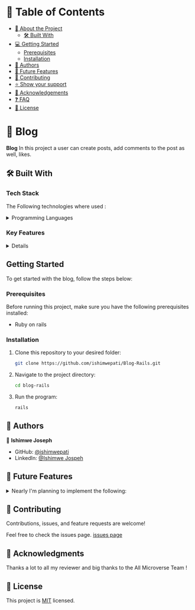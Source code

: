 
# 📗 Table of Contents

- [📖 About the Project](#about-project)
  - [🛠 Built With](#built-with)
- [💻 Getting Started](#getting-started)
  - [Prerequisites](#prerequisites)
  - [Installation](#installation)
- [👥 Authors](#authors)
- [🔭 Future Features](#future-features)
- [🤝 Contributing](#contributing)
- [⭐️ Show your support](#support)
- [🙏 Acknowledgements](#acknowledgements)
- [❓ FAQ](#faq)
- [📝 License](#license)

<!-- PROJECT DESCRIPTION -->

# 📖 Blog <a name="about-project"></a>

**Blog** In this project a user can create posts, add comments to the post as well, likes.

## 🛠 Built With <a name="built-with"></a>

### Tech Stack

The Following technologies where used : 

<details>
<summary>Programming Languages</summary>
  <ul>
    <li>Ruby on Rails</li>
  </ul>
</details>

### Key Features <a name="key-features"></a>

<details>
  <ul>
    <li>App has a database</li>
    <li>Database has 4 tables (Users, Posts, Comments, Likes)</li>
  </ul>
</details>


<!-- GETTING STARTED -->

## Getting Started <a name="getting-started"></a>

To get started with the blog, follow the steps below:

### Prerequisites

Before running this project, make sure you have the following prerequisites installed:

- Ruby on rails

### Installation <a name="installation"></a>

1. Clone this repository to your desired folder:

   ```sh
   git clone https://github.com/ishimwepati/Blog-Rails.git

2. Navigate to the project directory:

    ```sh
    cd blog-rails
3.  Run the program:
    ```sh
    rails

<!-- AUTHORS -->

## 👥 Authors <a name="authors"></a>
👤 **Ishimwe Joseph**

- GitHub: [@ishimwepati](https://github.com/ishimwepati)
- LinkedIn: [@Ishimwe Jospeh](https://www.linkedin.com/in/ishimwe-joseph-patient-0537b4155/)


## 🔭 Future Features <a name="future-features"></a>

<details>
<summary>Nearly I'm planning to implement the following:</summary>
  <ul>
    <li>Build a beautifull UI</li>
    <li>Feature to allow user to add posts</li>
    <li>Feature to allow user to add comments and likes</li>
  </ul>
</details>

<!-- CONTRIBUTING -->
## 🤝 Contributing <a name="contributing"></a>

Contributions, issues, and feature requests are welcome!

Feel free to check the issues page.
[issues page](https://github.com/ishimwepati/Blog-Rails/issues)

<!-- ACKNOWLEDGEMENTS -->
## 🙏 Acknowledgments <a name="acknowledgements"></a>
Thanks a lot to all my reviewer and big thanks to the All Microverse Team !

<!-- LICENSE -->
## 📝 License <a name="license"></a>
This project is [MIT](./LICENSE) licensed.